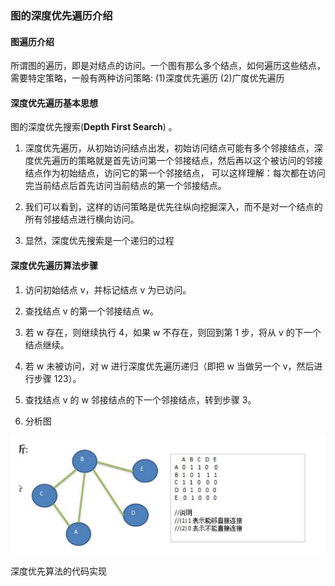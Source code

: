 ### 图的深度优先遍历介绍

#### 图遍历介绍 

所谓图的遍历，即是对结点的访问。一个图有那么多个结点，如何遍历这些结点，需要特定策略，一般有两种访问策略: (1)深度优先遍历 (2)广度优先遍历

#### 深度优先遍历基本思想 

图的深度优先搜索(**Depth First Search**) 。 

1) 深度优先遍历，从初始访问结点出发，初始访问结点可能有多个邻接结点，深度优先遍历的策略就是首先访问第一个邻接结点，然后再以这个被访问的邻接结点作为初始结点，访问它的第一个邻接结点， 可以这样理解：每次都在访问完当前结点后首先访问当前结点的第一个邻接结点。 

2) 我们可以看到，这样的访问策略是优先往纵向挖掘深入，而不是对一个结点的所有邻接结点进行横向访问。 

3) 显然，深度优先搜索是一个递归的过程

#### 深度优先遍历算法步骤 

1) 访问初始结点 v，并标记结点 v 为已访问。 

2) 查找结点 v 的第一个邻接结点 w。 

3) 若 w 存在，则继续执行 4，如果 w 不存在，则回到第 1 步，将从 v 的下一个结点继续。 

4) 若 w 未被访问，对 w 进行深度优先遍历递归（即把 w 当做另一个 v，然后进行步骤 123）。 

5) 查找结点 v 的 w 邻接结点的下一个邻接结点，转到步骤 3。 

6) 分析图

![深度优先分析图](images/深度优先分析图.jpg)

深度优先算法的代码实现

```java
```





















